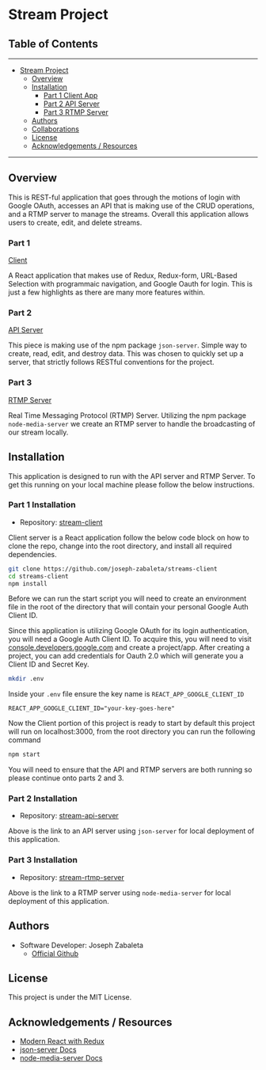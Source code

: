 # Stream Project

## Table of Contents

---

-   [Stream Project](#stream-project)
    -   [Overview](#overview)
    -   [Installation](#installation)
        -   [Part 1 Client App](#part-1-installation)
        -   [Part 2 API Server](#part-2-installation)
        -   [Part 3 RTMP Server](#part-3-installation)
    -   [Authors](#authors)
    -   [Collaborations](#collaborations)
    -   [License](#license)
    -   [Acknowledgements / Resources](#acknowledgements-/-resources)

---

## Overview

This is REST-ful application that goes through the motions of login with Google OAuth, accesses an API that is making use of the CRUD operations, and a RTMP server to manage the streams. Overall this application allows users to create, edit, and delete streams.

### Part 1

[Client]()

A React application that makes use of Redux, Redux-form, URL-Based Selection with programmaic navigation, and Google Oauth for login. This is just a few highlights as there are many more features within.

### Part 2

[API Server]()

This piece is making use of the npm package `json-server`. Simple way to create, read, edit, and destroy data. This was chosen to quickly set up a server, that strictly follows RESTful conventions for the project.

### Part 3

[RTMP Server]()

Real Time Messaging Protocol (RTMP) Server. Utilizing the npm package `node-media-server` we create an RTMP server to handle the broadcasting of our stream locally.

## Installation

This application is designed to run with the API server and RTMP Server. To get this running on your local machine please follow the below instructions.

### Part 1 Installation

-   Repository: [stream-client](https://github.com/joseph-zabaleta/streams-client)

Client server is a React application follow the below code block on how to clone the repo, change into the root directory, and install all required dependencies.

```bash
git clone https://github.com/joseph-zabaleta/streams-client
cd streams-client
npm install
```

Before we can run the start script you will need to create an environment file in the root of the directory that will contain your personal Google Auth Client ID.

Since this application is utilizing Google OAuth for its login authentication, you will need a Google Auth Client ID. To acquire this, you will need to visit [console.developers.google.com](console.developers.google.com) and create a project/app. After creating a project, you can add credentials for Oauth 2.0 which will generate you a Client ID and Secret Key.

```bash
mkdir .env
```

Inside your `.env` file ensure the key name is `REACT_APP_GOOGLE_CLIENT_ID`

```
REACT_APP_GOOGLE_CLIENT_ID="your-key-goes-here"
```

Now the Client portion of this project is ready to start by default this project will run on localhost:3000, from the root directory you can run the following command

```bash
npm start
```

You will need to ensure that the API and RTMP servers are both running so please continue onto parts 2 and 3.

### Part 2 Installation

-   Repository: [stream-api-server](https://github.com/joseph-zabaleta/stream-api-server)

Above is the link to an API server using `json-server` for local deployment of this application.

### Part 3 Installation

-   Repository: [stream-rtmp-server](https://github.com/joseph-zabaleta/stream-rtmp-server)

Above is the link to a RTMP server using `node-media-server` for local deployment of this application.

## Authors

-   Software Developer: Joseph Zabaleta
    -   [Official Github](https://github.com/joseph-zabaleta)

## License

This project is under the MIT License.

## Acknowledgements / Resources

-   [Modern React with Redux](https://www.udemy.com/course/react-redux/)
-   [json-server Docs](https://www.npmjs.com/package/json-server)
-   [node-media-server Docs](https://github.com/illuspas/Node-Media-Server)
